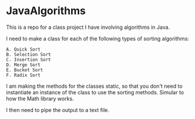 JavaAlgorithms
==============

This is a repo for a class project I have involving algorithms in Java.

I need to make a class for each of the following types of sorting algorithms:

	A. Quick Sort
	B. Selection Sort
	C. Insertion Sort
	D. Merge Sort
	E. Bucket Sort
	F. Radix Sort

I am making the methods for the classes static, so that you don't need to 
instantiate an instance of the class to use the sorting methods. Simular 
to how the Math library works.
	
I then need to pipe the output to a text file.
